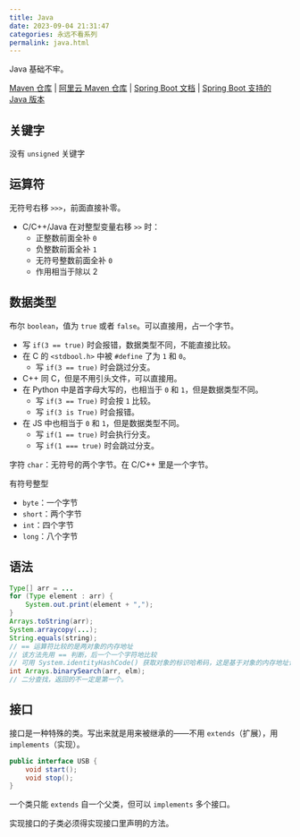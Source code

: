 ```yaml
---
title: Java
date: 2023-09-04 21:31:47
categories: 永远不看系列
permalink: java.html
---
```


Java 基础不牢。

[Maven 仓库](https://mvnrepository.com/)
| [阿里云 Maven 仓库](https://developer.aliyun.com/mvn/guide)
| [Spring Boot 文档](https://docs.spring.io/spring-boot/docs/)
| [Spring Boot 支持的 Java 版本](https://endoflife.date/spring-boot)

<!--more-->

## 关键字

没有 `unsigned` 关键字

## 运算符

无符号右移 `>>>`，前面直接补零。

- C/C++/Java 在对整型变量右移 `>>` 时：
  - 正整数前面全补 `0`
  - 负整数前面全补 `1`
  - 无符号整数前面全补 `0`
  - 作用相当于除以 2

## 数据类型

布尔 `boolean`，值为 `true` 或者 `false`。可以直接用，占一个字节。

- 写 `if(3 == true)` 时会报错，数据类型不同，不能直接比较。
- 在 C 的 `<stdbool.h>` 中被 `#define` 了为 `1` 和 `0`。
  - 写 `if(3 == true)` 时会跳过分支。
- C++ 同 C，但是不用引头文件，可以直接用。
- 在 Python 中是首字母大写的，也相当于 `0` 和 `1`，但是数据类型不同。
  - 写 `if(3 == True)` 时会按 `1` 比较。
  - 写 `if(3 is True)` 时会报错。
- 在 JS 中也相当于 `0` 和 `1`，但是数据类型不同。
  - 写 `if(1 == true)` 时会执行分支。
  - 写 `if(1 === true)` 时会跳过分支。

字符 `char`：无符号的两个字节。在 C/C++ 里是一个字节。

有符号整型

- `byte`：一个字节
- `short`：两个字节
- `int`：四个字节
- `long`：八个字节

## 语法

```java
Type[] arr = ...
for (Type element : arr) {
    System.out.print(element + ",");
}
Arrays.toString(arr);
System.arraycopy(...);
String.equals(string);
// == 运算符比较的是两对象的内存地址
// 该方法先用 == 判断，后一个一个字符地比较
// 可用 System.identityHashCode() 获取对象的标识哈希码，这是基于对象的内存地址计算的
int Arrays.binarySearch(arr, elm);
// 二分查找，返回的不一定是第一个。
```

## 接口

接口是一种特殊的类。写出来就是用来被继承的——不用 `extends`（扩展），用 `implements`（实现）。

```java
public interface USB {
    void start();
    void stop();
}
```

一个类只能 `extends` 自一个父类，但可以 `implements` 多个接口。

实现接口的子类必须得实现接口里声明的方法。
